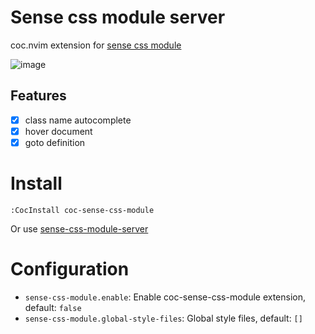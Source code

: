 # Sense css module server

coc.nvim extension for [sense css module](https://github.com/solidjs-sense/vite-plugin-sense-css-module)

![image](https://user-images.githubusercontent.com/5492542/192134513-17a9d4b4-c402-4174-98a5-30510d4b6c59.png)

## Features

- [x] class name autocomplete
- [x] hover document
- [x] goto definition

# Install

```vim
:CocInstall coc-sense-css-module
```

Or use [sense-css-module-server](https://github.com/solidjs-sense/sense-css-module-server)

# Configuration

- `sense-css-module.enable`: Enable coc-sense-css-module extension, default: `false`
- `sense-css-module.global-style-files`: Global style files, default: `[]`
